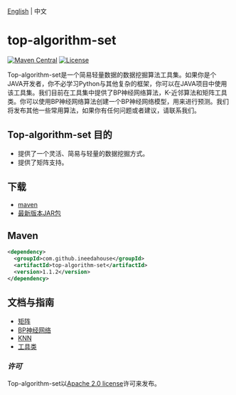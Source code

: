 [English][1] | 中文

[1]: https://github.com/ineedahouse/top-algorithm-set/blob/dev/README.md

# top-algorithm-set

[![Maven Central](https://img.shields.io/maven-central/v/com.github.ineedahouse/top-algorithm-set.svg?label=Maven%20Central)](https://search.maven.org/search?q=g:%22com.github.ineedahouse%22%20AND%20a:%22top-algorithm-set%22)  [![License](https://img.shields.io/badge/license-Apache%202-4EB1BA.svg)](https://www.apache.org/licenses/LICENSE-2.0.html)

Top-algorithm-set是一个简易轻量数据的数据挖掘算法工具集。如果你是个JAVA开发者，你不必学习Python与其他复杂的框架，你可以在JAVA项目中使用该工具集。我们目前在工具集中提供了BP神经网络算法，K-近邻算法和矩阵工具类。你可以使用BP神经网络算法创建一个BP神经网络模型，用来进行预测。我们将发布其他一些常用算法，如果你有任何问题或者建议，请联系我们。

## Top-algorithm-set 目的

- 提供了一个灵活、简易与轻量的数据挖掘方式。
- 提供了矩阵支持。

## 下载

- [maven][2]
- [最新版本JAR包][3]

[2]: https://repo1.maven.org/maven2/com/github/ineedahouse/top-algorithm-set/
[3]: https://search.maven.org/remote_content?g=com.github.ineedahouse&amp;a=top-algorithm-set&amp;v=LATEST

## Maven

```xml
<dependency>
  <groupId>com.github.ineedahouse</groupId>
  <artifactId>top-algorithm-set</artifactId>
  <version>1.1.2</version>
</dependency>
```

## 文档与指南

- [矩阵][4]
- [BP神经网络][5]
- [KNN][6]
- [工具类][7]

[4]: https://github.com/ineedahouse/top-algorithm-set-doc/tree/master/doc/Matrix/Matrix.md
[5]: https://github.com/ineedahouse/top-algorithm-set-doc/blob/master/doc/bpnn/BPNeuralNetwork.md
[6]: https://github.com/ineedahouse/top-algorithm-set-doc/blob/master/doc/knn/KNN.md
[7]: https://github.com/ineedahouse/top-algorithm-set-doc/blob/master/doc/utils/index.md

### *许可*

Top-algorithm-set以[Apache 2.0 license](LICENSE)许可来发布。

